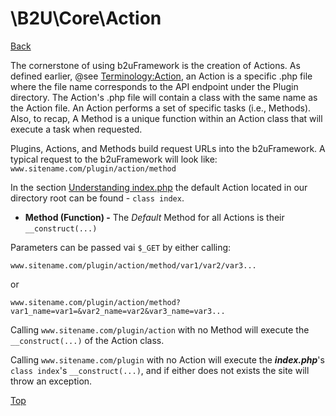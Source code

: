 # \B2U\Core\Action

[Back](https://github.com/bob2u/b2uFramework-public/blob/master/README.md#the-b2ucore-namespace)

The cornerstone of using b2uFramework is the creation of Actions. As defined earlier, @see [Terminology:Action](https://github.com/bob2u/b2uFramework-public/blob/master/README.md#terminology), an Action is a specific .php file where the file name corresponds to the API endpoint under the Plugin directory. The Action's .php file will contain a class with the same name as the Action file. An Action performs a set of specific tasks (i.e., Methods). Also, to recap, A Method is a unique function within an Action class that will execute a task when requested.

Plugins, Actions, and Methods build request URLs into the b2uFramework. A typical request to the b2uFramework will look like: `www.sitename.com/plugin/action/method`

In the section [Understanding index.php](https://github.com/bob2u/b2uFramework-public#understanding-indexphp) the default Action located in our directory root can be found - `class index`.

* **Method (Function) -**  The _Default_ Method for all Actions is their `__construct(...)`

 Parameters can be passed vai `$_GET` by either calling: 

`www.sitename.com/plugin/action/method/var1/var2/var3...`

or 

`www.sitename.com/plugin/action/method?var1_name=var1=&var2_name=var2&var3_name=var3...`

Calling `www.sitename.com/plugin/action` with no Method will execute the `__construct(...)` of the Action class.

Calling `www.sitename.com/plugin` with no Action will execute the ***index.php***'s `class index`'s `__construct(...)`, and if either does not exists the site will throw an exception.

[Top](https://github.com/bob2u/b2uFramework-public/blob/master/README/README_ACTION.md#b2ucoreaction)
